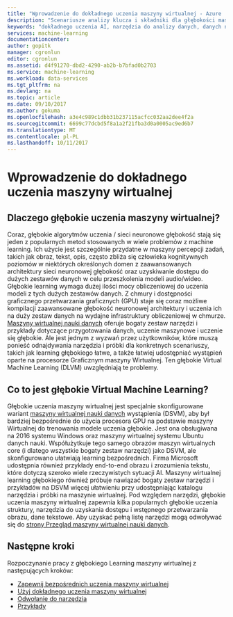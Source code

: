 ```yaml
---
title: "Wprowadzenie do dokładnego uczenia maszyny wirtualnej - Azure | Dokumentacja firmy Microsoft"
description: "Scenariusze analizy klucza i składniki dla głębokości maszyn wirtualnych Learning."
keywords: "dokładnego uczenia AI, narzędzia do analizy danych, danych nauki maszyny wirtualnej, narzędzia do analizy danych, analizy danych linux"
services: machine-learning
documentationcenter: 
author: gopitk
manager: cgronlun
editor: cgronlun
ms.assetid: d4f91270-dbd2-4290-ab2b-b7bfad0b2703
ms.service: machine-learning
ms.workload: data-services
ms.tgt_pltfrm: na
ms.devlang: na
ms.topic: article
ms.date: 09/10/2017
ms.author: gokuma
ms.openlocfilehash: a3e4c989c1dbb31b237115acfcc032aa2dee4f2a
ms.sourcegitcommit: 6699c77dcbd5f8a1a2f21fba3d0a0005ac9ed6b7
ms.translationtype: MT
ms.contentlocale: pl-PL
ms.lasthandoff: 10/11/2017
---
```

# <a name="introduction-to-the-deep-learning-virtual-machine"></a>Wprowadzenie do dokładnego uczenia maszyny wirtualnej

## <a name="why-deep-learning-virtual-machine"></a>Dlaczego głębokie uczenia maszyny wirtualnej? 

Coraz, głębokie algorytmów uczenia / sieci neuronowe głębokość stają się jeden z popularnych metod stosowanych w wiele problemów z machine learning. Ich użycie jest szczególnie przydatne w maszyny percepcji zadań, takich jak obraz, tekst, opis, często zbliża się człowieka kognitywnych poziomów w niektórych określonych domen z zaawansowanych architektury sieci neuronowej głębokość oraz uzyskiwanie dostępu do dużych zestawów danych w celu przeszkolenia modeli audio/wideo. Głębokie learning wymaga dużej ilości mocy obliczeniowej do uczenia modeli z tych dużych zestawów danych. Z chmury i dostępności graficznego przetwarzania graficznych (GPU) staje się coraz możliwe kompilacji zaawansowane głębokość neuronowej architektury i uczenia ich na duży zestaw danych na wydajne infrastruktury obliczeniowej w chmurze.  [Maszyny wirtualnej nauki danych](overview.md) oferuje bogaty zestaw narzędzi i przykłady dotyczące przygotowania danych, uczenie maszynowe i uczenie się głębokie. Ale jest jednym z wyzwań przez użytkowników, które muszą ponieść odnajdywania narzędzia i próbki dla konkretnych scenariuszy, takich jak learning głębokiego łatwe, a także łatwiej udostępniać wystąpień oparte na procesorze Graficznym maszyny Wirtualnej. Ten głębokie Virtual Machine Learning (DLVM) uwzględniają te problemy. 

## <a name="what-is-deep-learning-virtual-machine"></a>Co to jest głębokie Virtual Machine Learning? 
Głębokie uczenia maszyny wirtualnej jest specjalnie skonfigurowane wariant [maszyny wirtualnej nauki danych](overview.md) wystąpienia (DSVM), aby był bardziej bezpośrednie do użycia procesora GPU na podstawie maszyny Wirtualnej do trenowania modele uczenia głębokie. Jest ona obsługiwana na 2016 systemu Windows oraz maszyny wirtualnej systemu Ubuntu danych nauki.  Współużytkuje tego samego obrazów maszyn wirtualnych core (i dlatego wszystkie bogaty zestaw narzędzi) jako DSVM, ale skonfigurowano ułatwiają learning bezpośrednich. Firma Microsoft udostępnia również przykłady end-to-end obrazu i zrozumienia tekstu, które dotyczą szeroko wiele rzeczywistych sytuacji AI. Maszyny wirtualnej learning głębokiego również próbuje nawiązać bogaty zestaw narzędzi i przykładów na DSVM więcej ułatwieniu przy udostępniając katalogu narzędzia i próbki na maszynie wirtualnej. Pod względem narzędzi, głębokie uczenia maszyny wirtualnej zapewnia kilka popularnych głębokie uczenia struktury, narzędzia do uzyskania dostępu i wstępnego przetwarzania obrazu, dane tekstowe. Aby uzyskać pełną listę narzędzi mogą odwoływać się do [strony Przegląd maszyny wirtualnej nauki danych](overview.md#whats-included-in-the-data-science-vm). 

## <a name="next-steps"></a>Następne kroki

Rozpoczynanie pracy z głębokiego Learning maszyny wirtualnej z następujących kroków:

* [Zapewnij bezpośrednich uczenia maszyny wirtualnej](provision-deep-learning-dsvm.md)
* [Użyj dokładnego uczenia maszyny wirtualnej](use-deep-learning-dsvm.md)
* [Odwołanie do narzędzia](dsvm-deep-learning-ai-frameworks.md)
* [Przykłady](dsvm-samples-and-walkthroughs.md)
